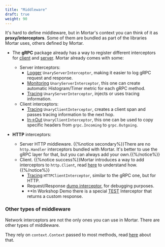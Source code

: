 ```yaml
---
title: "Middleware"
draft: true
weight: 90
---
```


It's hard to define middleware, but in Mortar's context you can think of it as **proxy/interceptors**.
Some of them are bundled as part of the libraries Mortar uses, others defined by Mortar.
  
  - The **gRPC** package already has a way to register different interceptors
    for [client](https://pkg.go.dev/google.golang.org/grpc#UnaryClientInterceptor)
    and [server](https://pkg.go.dev/google.golang.org/grpc#UnaryServerInterceptor).
    Mortar already comes with some:

    - Server interceptors:
      - [Logger](https://github.com/go-masonry/mortar/blob/master/middleware/interceptors/server/logger.go#L23) `UnaryServerInterceptor`, making it easier to log gRPC request and response.
      - [Monitoring](https://github.com/go-masonry/mortar/blob/master/middleware/interceptors/server/monitor.go#L30) `UnaryServerInterceptor`, this one can create automatic Histogram/Timer metric for each gRPC method.
      - [Tracing](https://github.com/go-masonry/mortar/blob/master/middleware/interceptors/trace/server.go#L13) `UnaryServerInterceptor`, injects or uses tracing information.
    - Client interceptors:
      - [Tracing](https://github.com/go-masonry/mortar/blob/master/middleware/interceptors/trace/client.go#L18) `UnaryClientInterceptor`, creates a client span and passes tracing information to the next hop.
      - [In->Out](https://github.com/go-masonry/mortar/blob/master/middleware/interceptors/client/headers.go#L23) `UnaryClientInterceptor`, this one can be used to copy specific headers from `grpc.Incoming` to `grpc.Outgoing`.

  - **HTTP** interceptors:
    - Server HTTP middleware.
    {{%notice secondary%}}There are no `http.Handler` interceptors bundled with Mortar. It's better to use the gRPC layer for that, but you can always add your own.{{%/notice%}}
    - Client.
    {{%notice success%}}Mortar introduces a way to add interceptors to `http.Client`, read [here](/clients/interceptors) to understand how.{{%/notice%}}
      - [Tracing](https://github.com/go-masonry/mortar/blob/master/middleware/interceptors/trace/client.go#L44) `HTTPClientInterceptor`, similar to the gRPC one, but for HTTP.
      - Request/Response [dump interceptor](https://pkg.go.dev/github.com/go-masonry/mortar/middleware/interceptors/client#DumpRESTClientInterceptor), for debugging purposes.
      - **In Workshop Demo there is a special [TEST](https://github.com/go-masonry/mortar-demo/blob/master/workshop/app/controllers/workshop_test.go#L164) Interceptor that returns a custom response.

### Other types of middleware

Network interceptors are not the only ones you can use in Mortar.
There are other types of middleware.

They rely on `context.Context` passed to most methods, read [here](/middleware/context) about that.
